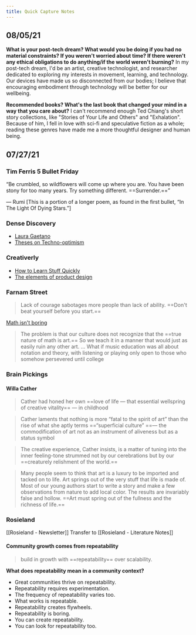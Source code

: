 ```yaml
---
title: Quick Capture Notes
---
```

## 08/05/21
**What is your post-tech dream? What would you be doing if you had no material constraints? If you weren't worried about time? If there weren't any ethical obligations to do anything/if the world weren't burning?**
In my post-tech dream, I'd be an artist, creative technologist, and researcher dedicated to exploring my interests in movement, learning, and technology. Our devices have made us so disconnected from our bodies; I believe that encouraging embodiment through technology will be better for our wellbeing.

**Recommended books? What's the last book that changed your mind in a way that you care about?**
I can't recommend enough Ted Chiang's short story collections, like "Stories of Your Life and Others" and "Exhalation". Because of him, I fell in love with sci-fi and speculative fiction as a whole; reading these genres have made me a more thoughtful designer and human being.
## 07/27/21
### Tim Ferris 5 Bullet Friday
“Be crumbled,
so wildflowers will come up
where you are.
You have been stony for too many years.
Try something different.
==Surrender.==”

— Rumi
[This is a portion of a longer poem, as found in the first bullet, “In The Light Of Dying Stars.”]

### Dense Discovery
+ [Laura Gaetano](https://t.densediscovery.com/CL0/https:%2F%2Ftwitter.com%2Falicetragedy/1/0100017ae4c39409-8003ad42-8046-4da7-bd7a-25cfbf4fd83e-000000/k-8qkMD1uCuvfeNupha84jLnEIgkYuf4Z9Q_B0ECq_U=207)
+ [Theses on Techno-optimism](https://t.densediscovery.com/CL0/https:%2F%2Flibrarianshipwreck.wordpress.com%2F2021%2F06%2F10%2Ftheses-on-techno-optimism%2F%3Futm_source=densediscovery%26utm_medium=email%26utm_campaign=newsletter-issue-148/1/0100017ae4c39409-8003ad42-8046-4da7-bd7a-25cfbf4fd83e-000000/nYAIowyRmyjl9KwWTujXdnup1sHYpJAKXm4Ru4Zn5LI=207)

### Creativerly
+ [How to Learn Stuff Quickly](https://www.joshwcomeau.com/blog/how-to-learn-stuff-quickly/)
+ [The elements of product design](https://jamiemill.com/blog/elements-of-product-design/)
### Farnam Street
> Lack of courage sabotages more people than lack of ability.
==Don't beat yourself before you start.==

[Math isn't boring](https://click.convertkit-mail4.com/wvu4xvqlmwagh2dn4lae/58hvh7h557x898t6/aHR0cHM6Ly9mcy5ibG9nLzIwMjEvMDcvbWF0aGVtYXRpY2lhbnMtbGFtZW50Lw==) 
> The problem is that our culture does not recognize that the ==true nature of math is art.== So we teach it in a manner that would just as easily ruin any other art. ... What if music education was all about notation and theory, with listening or playing only open to those who somehow persevered until college

### Brain Pickings
#### Willa Cather
> Cather had honed her own ==love of life — that essential wellspring of creative vitality== — in childhood

> Cather laments that nothing is more “fatal to the spirit of art” than the rise of what she aptly terms ==“superficial culture” ==— the commodification of art not as an instrument of aliveness but as a status symbol

> The creative experience, Cather insists, is a matter of tuning into the inner feeling-tone strummed not by our cerebrations but by our ==creaturely relishment of the world.==

> Many people seem to think that art is a luxury to be imported and tacked on to life. Art springs out of the very stuff that life is made of. Most of our young authors start to write a story and make a few observations from nature to add local color. The results are invariably false and hollow. ==Art must spring out of the fullness and the richness of life.==

### Rosieland
[[Rosieland - Newsletter]]
Transfer to [[Rosieland - Literature Notes]]
#### Community growth comes from repeatability
> build in growth with ==repeatability== over scalability. 

**What does repeatability mean in a community context?**
+ Great communities thrive on repeatability.
+ Repeatability requires experimentation.
+ The frequency of repeatability varies too.
+ What works is repeatable.
+ Repeatability creates flywheels. 
+ Repeatability is boring.
+ You can create repeatability.
+ You can look for repeatability too. 